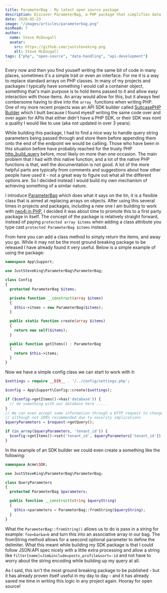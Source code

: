 ```yaml
---
title: ParameterBag - My latest open source package
description: Discover ParameterBag, a PHP package that simplifies data handling by replacing arrays on objects, making code cleaner and more efficient.
date: 2020-05-23
image: "/images/articles/parameterbag.png"
minRead: 7
author:
  name: Steve McDougall
  avatar:
    src: https://github.com/juststeveking.png
    alt: Steve McDougall
tags: ["php", "open-source", "data-handling", "api-development"]
---
```


Every now and then you find youself writing the same bit of code in many
places, sometimes it's a simple trait or even an interface. For me it is a way
to replace standard arrays on PHP classes. In many of my projects and packages
I typically have something I would call a container object, something that's
main purpose is to hold items passed to it and allow easy interaction with
those items. An array would allow for this, but it always feel combersome
having to dive into the `array_` functions when writing PHP. One of my more
recent projects was an API SDK builder called [SuitcasePHP
Builder](https://packagist.org/packages/suitcasephp/builder) which I built
because I found myeslf writing the same code over and over again for APIs that
either didn't have a PHP SDK, or their SDK was nont a quality I would like to
use (aka not updated in over 3 years).

While building this package, I had to find a nice way to handle query string parameters being passed through and store them before appending them onto the end of the endpoint we would be calliing. Those who have been in this situation before have probably reached for the trusty PHP [http_build_query](https://www.php.net/manual/en/function.http-build-query.php) before, most likely on more than one occasion. The main problem that I had with this native function, and a lot of the native PHP functions is that, well the documentation is not good. A lot of the more helpful parts are typically from comments and suggestions about how other people have used it - not a great way to figure out what all the different options are. So I decided instead I would build my own mechanism of achieving something of a similar nature.

I introduce [ParameterBag](https://packagist.org/packages/juststeveking/parameterbag) which does what it says on the tin, it is a flexible class that is aimed at replacing arrays on objects. After using this several times in projects and packages, including a new one I am building to work with [neo4j in PHP](https://neo4j.com/), I decided it was about time to promote this to a first party package in itself. The concept of the package is relatively straight forward, instead of paying `protected array $items` when adding a class attribute you type cast `protected ParameterBag $items` instead.

From here you can add a class method to simply return the items, and away you go. While it may not be the most ground breaking package to be released I have already found it very useful. Below is a simple example of using the package:

```php
namespace App\Support;

use JustSteveKing\ParameterBag\ParameterBag;

class Config
{
  protected ParameterBag $items;

  private function __construct(array $items)
  {
    $this->items = new ParameterBag($items);
  }

  public static function create(array $items)
  {
    return new self($items);
  }

  public function getItems() : ParameterBag
  {
    return $this->items;
  }
}
```

Now we have a simple config class we can start to work with it:

```php
$settings = require __DIR__ . '/../config/settings.php';

$config = App\Support\Config::create($settings);

if ($config->getItems()->has('database')) {
  // do something with our database here .....
}
// We can even accept some information through a HTTP request to change our config settings
// although not 100% recommended due to security implications
$queryParameters = $request->getQuery();

if (in_array($queryParameters, 'tenant_id')) {
  $config->getItems()->set('tenant_id', $queryParameters['tenant_id']);
}
```

In the example of an SDK builder we could even create a something like the following:

```php
namespace Acme\SDK;

use JustSteveKing\ParameterBag\ParameterBag;

class QueryParameters
{
  protected ParameterBag $parameters;

  public function __construct(string $queryString)
  {
    $this->parameters = ParameterBag::fromString($queryString);
  }
}
```

What the `ParameterBag::fromString()` allows us to do is pass in a string for example: `foo=bar&a=b` and turn this into an associative array in our bag. The fromString method allows for a seecond optional parameter to define the delimiter. What this meant while building my SDK package is that I could follow JSON:API spec nicely with a little extra processing and allow a string like `filter[name]=Jim&include=posts,profile&sort=-id` and not have to worry about the string encoding while building up my query at all.

As I said, this isn't the most ground breaking package to be published - but it has already proven itself useful in my day to day - and it has already saved me time in writing this logic in any project again. Hooray for open source!
